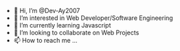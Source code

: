 - 👋 Hi, I’m @Dev-Ay2007
- 👀 I’m interested in Web Developer/Software Engineering 
- 🌱 I’m currently learning Javascript 
- 💞️ I’m looking to collaborate on Web Projects 
- 📫 How to reach me ...

<!---
Dev-Ay2007/Dev-Ay2007 is a ✨ special ✨ repository because its `README.md` (this file) appears on your GitHub profile.
You can click the Preview link to take a look at your changes.
--->
